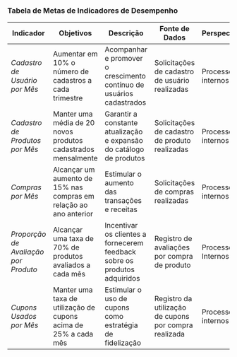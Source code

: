 ### Tabela de Metas de Indicadores de Desempenho

| Indicador | Objetivos | Descrição | Fonte de Dados | Perspectiva |
|---|---|---|---|---|
| *Cadastro de Usuário por Mês* | Aumentar em 10% o número de cadastros a cada trimestre | Acompanhar e promover o crescimento contínuo de usuários cadastrados | Solicitações de cadastro de usuário realizadas | Processos internos |
| *Cadastro de Produtos por Mês* | Manter uma média de 20 novos produtos cadastrados mensalmente | Garantir a constante atualização e expansão do catálogo de produtos | Solicitações de cadastro de produto realizadas | Processos internos |
| *Compras por Mês* | Alcançar um aumento de 15% nas compras em relação ao ano anterior | Estimular o aumento das transações e receitas | Solicitações de compras realizadas | Processos internos |
| *Proporção de Avaliação por Produto* | Alcançar uma taxa de 70% de produtos avaliados a cada mês | Incentivar os clientes a fornecerem feedback sobre os produtos adquiridos | Registro de avaliações por compra de produto | Processos Internos |
| *Cupons Usados por Mês* | Manter uma taxa de utilização de cupons acima de 25% a cada mês | Estimular o uso de cupons como estratégia de fidelização | Registro da utilização de cupons por compra realizada | Processos internos |
